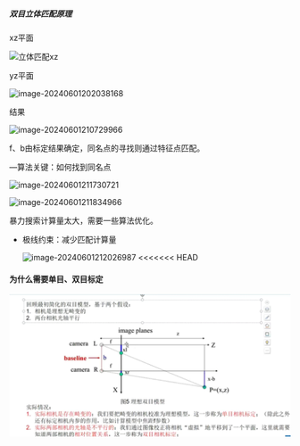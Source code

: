 ##### 双目立体匹配原理

xz平面

![立体匹配xz](images\立体匹配算法.png)

yz平面

![image-20240601202038168](images\立体匹配算法2.png)

结果

![image-20240601210729966](images\立体匹配算法3.png)

f、b由标定结果确定，同名点的寻找则通过特征点匹配。

—算法关键：如何找到同名点

![image-20240601211730721](images\立体匹配算法4.png)

![image-20240601211834966](images\立体匹配算法5.png)

暴力搜索计算量太大，需要一些算法优化。

- 极线约束：减少匹配计算量

  ![image-20240601212026987](images\立体匹配算法6png)
<<<<<<< HEAD

#### 为什么需要单目、双目标定

![标定](images\标定.png)
